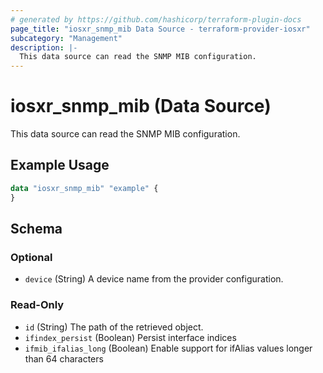 ```yaml
---
# generated by https://github.com/hashicorp/terraform-plugin-docs
page_title: "iosxr_snmp_mib Data Source - terraform-provider-iosxr"
subcategory: "Management"
description: |-
  This data source can read the SNMP MIB configuration.
---
```


# iosxr_snmp_mib (Data Source)

This data source can read the SNMP MIB configuration.

## Example Usage

```terraform
data "iosxr_snmp_mib" "example" {
}
```

<!-- schema generated by tfplugindocs -->
## Schema

### Optional

- `device` (String) A device name from the provider configuration.

### Read-Only

- `id` (String) The path of the retrieved object.
- `ifindex_persist` (Boolean) Persist interface indices
- `ifmib_ifalias_long` (Boolean) Enable support for ifAlias values longer than 64 characters


